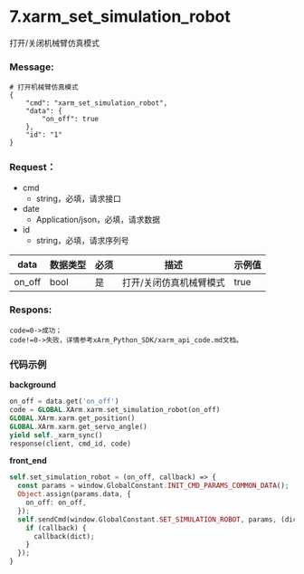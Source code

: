 # 7.xarm\_set\_simulation\_robot



打开/关闭机械臂仿真模式

### Message: 

```applescript
# 打开机械臂仿真模式
{
    "cmd": "xarm_set_simulation_robot",
    "data": {
        "on_off": true
    },
    "id": "1"
}
```



### Request：

* cmd
  * string，必填，请求接口
* date
  * Application/json，必填，请求数据
* id
  * string，必填，请求序列号


| data   | 数据类型 | 必须 | 描述                  | 示例值 |
|--------|----------|------|-----------------------|--------|
| on_off | bool     | 是   | 打开/关闭仿真机械臂模式 | true   |



### Respons: 

```clean
code=0->成功；
code!=0->失败，详情参考xArm_Python_SDK/xarm_api_code.md文档。
```



### 代码示例
**background**

```php
on_off = data.get('on_off')
code = GLOBAL.XArm.xarm.set_simulation_robot(on_off)
GLOBAL.XArm.xarm.get_position()
GLOBAL.XArm.xarm.get_servo_angle()
yield self._xarm_sync()
response(client, cmd_id, code)
```
**front_end**

```php
self.set_simulation_robot = (on_off, callback) => {
  const params = window.GlobalConstant.INIT_CMD_PARAMS_COMMON_DATA();
  Object.assign(params.data, {
    on_off: on_off,
  });
  self.sendCmd(window.GlobalConstant.SET_SIMULATION_ROBOT, params, (dict) => {
    if (callback) {
      callback(dict);
    }
  });
}
```
